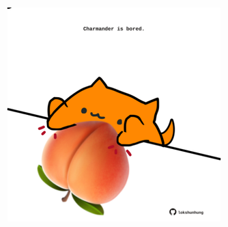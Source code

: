 <!-- built at 21/01/2024, 23:00:45 UTC -->
<p align="center">
  <img width="500" height="500" src="./ReadmeImage.svg">
</p>
